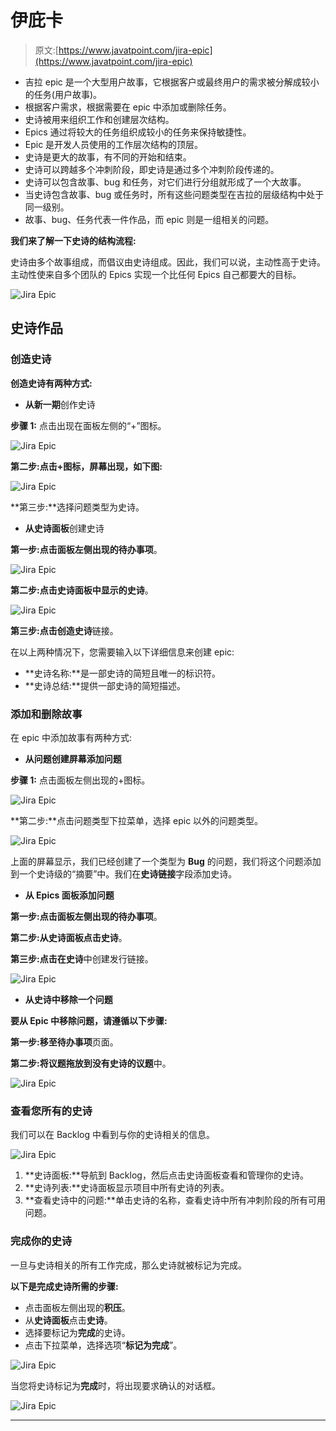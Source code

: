 # 伊庇卡

> 原文:[https://www.javatpoint.com/jira-epic](https://www.javatpoint.com/jira-epic)

*   吉拉 epic 是一个大型用户故事，它根据客户或最终用户的需求被分解成较小的任务(用户故事)。
*   根据客户需求，根据需要在 epic 中添加或删除任务。
*   史诗被用来组织工作和创建层次结构。
*   Epics 通过将较大的任务组织成较小的任务来保持敏捷性。
*   Epic 是开发人员使用的工作层次结构的顶层。
*   史诗是更大的故事，有不同的开始和结束。
*   史诗可以跨越多个冲刺阶段，即史诗是通过多个冲刺阶段传递的。
*   史诗可以包含故事、bug 和任务，对它们进行分组就形成了一个大故事。
*   当史诗包含故事、bug 或任务时，所有这些问题类型在吉拉的层级结构中处于同一级别。
*   故事、bug、任务代表一件作品，而 epic 则是一组相关的问题。

**我们来了解一下史诗的结构流程:**

史诗由多个故事组成，而倡议由史诗组成。因此，我们可以说，主动性高于史诗。主动性使来自多个团队的 Epics 实现一个比任何 Epics 自己都要大的目标。

![Jira Epic](../Images/794261bfc55ff1329c8e150ddd02618a.png)

## 史诗作品

### 创造史诗

**创造史诗有两种方式:**

*   **从新一期**创作史诗

**步骤 1:** 点击出现在面板左侧的“+”图标。

![Jira Epic](../Images/cde20f87be33631c4da8ccda299d7070.png)

**第二步:点击+图标，屏幕出现，如下图:**

![Jira Epic](../Images/cddf3091189a1bda2f9604031de336cc.png)

**第三步:**选择问题类型为史诗。

*   **从史诗面板**创建史诗

**第一步:**点击面板左侧出现的**待办事项**。

![Jira Epic](../Images/ee3259bf4558f640001b555cea45b80d.png)

**第二步:**点击史诗面板中显示的**史诗**。

![Jira Epic](../Images/6e01887af4b9339358564b55beb92b89.png)

**第三步:**点击**创造史诗**链接。

在以上两种情况下，您需要输入以下详细信息来创建 epic:

*   **史诗名称:**是一部史诗的简短且唯一的标识符。
*   **史诗总结:**提供一部史诗的简短描述。

### 添加和删除故事

在 epic 中添加故事有两种方式:

*   **从问题创建屏幕添加问题**

**步骤 1:** 点击面板左侧出现的+图标。

![Jira Epic](../Images/de4d137b461f47ede9b9b0581aed2da9.png)

**第二步:**点击问题类型下拉菜单，选择 epic 以外的问题类型。

![Jira Epic](../Images/1eec7bb07664ac5649a89124ea9badc1.png)

上面的屏幕显示，我们已经创建了一个类型为 **Bug** 的问题，我们将这个问题添加到一个史诗级的“摘要”中。我们在**史诗链接**字段添加史诗。

*   **从 Epics 面板添加问题**

**第一步:**点击面板左侧出现的**待办事项**。

**第二步:**从史诗面板点击**史诗**。

**第三步:**点击**在史诗**中创建发行链接。

![Jira Epic](../Images/755bac9611d71b3ea63bcd49720e7b4d.png)

*   **从史诗中移除一个问题**

**要从 Epic 中移除问题，请遵循以下步骤:**

**第一步:**移至**待办事项**页面。

**第二步:**将议题拖放到**没有史诗的议题**中。

![Jira Epic](../Images/e704d5637c970cdfa128ab867305088d.png)

### 查看您所有的史诗

我们可以在 Backlog 中看到与你的史诗相关的信息。

![Jira Epic](../Images/dc0731c1b622a5e27a4f0426e220964c.png)

1.  **史诗面板:**导航到 Backlog，然后点击史诗面板查看和管理你的史诗。
2.  **史诗列表:**史诗面板显示项目中所有史诗的列表。
3.  **查看史诗中的问题:**单击史诗的名称，查看史诗中所有冲刺阶段的所有可用问题。

### 完成你的史诗

一旦与史诗相关的所有工作完成，那么史诗就被标记为完成。

**以下是完成史诗所需的步骤:**

*   点击面板左侧出现的**积压**。
*   从**史诗面板**点击**史诗**。
*   选择要标记为**完成**的史诗。
*   点击下拉菜单，选择选项“**标记为完成**”。

![Jira Epic](../Images/c1f0ad432213796923e34f1145e5ceaf.png)

当您将史诗标记为**完成**时，将出现要求确认的对话框。

![Jira Epic](../Images/8ba50d7d0ba3adb3c042b3e4edaabe68.png)

* * *